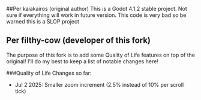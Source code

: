 ##Per kaiakairos (original author)
This is a Godot 4.1.2 stable project. Not sure if everything will work in future version.
This code is very bad so be warned this is a SLOP project

## Per filthy-cow (developer of this fork)
The purpose of this fork is to add some Quality of Life features on top of the original!  I'll do my best to keep a list of notable changes here!

###Quality of Life Changes so far:
- Jul 2 2025: Smaller zoom increment (2.5% instead of 10% per scroll tick)
